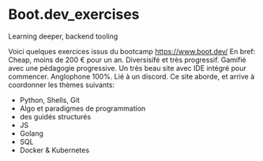 # Boot.dev_exercises
Learning deeper, backend tooling

Voici quelques exercices issus du bootcamp https://www.boot.dev/
En bref:
Cheap, moins de 200 € pour un an.
Diversisifé et très progressif.
Gamifié avec une pédagogie progressive.
Un très beau site avec IDE intégré pour commencer.
Anglophone 100%.
Lié à un discord.
Ce site aborde, et arrive à coordonner les thèmes suivants:
- Python, Shells, Git
- Algo et paradigmes de programmation
- des  guidés structurés
- JS
- Golang
- SQL
- Docker & Kubernetes

